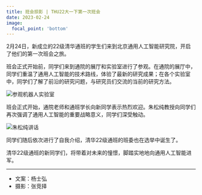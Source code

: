 ```yaml
---
title: 班会掠影 | THU22大一下第一次班会
date: 2023-02-24
image:
  focal_point: 'bottom'
---
```


2月24日，新成立的22级清华通班的学生们来到北京通用人工智能研究院，开启了他们的第一次班会之旅。 

<!--more-->

班会正式开始前，同学们来到通院的展厅和实验室进行了参观。在通院的展厅中，同学们重温了通用人工智能的技术路线，体验了最新的研究成果；在各个实验室中，同学们了解了前沿的研究问题，与研究员们交流的当前的研究方法。

![参观机器人实验室](http://assets.tongclass.ac.cn/posts/2023/02-24/class-meeting-thu22/1.jpg)

班会正式开始，通院老师和通班学长向新同学表示热烈欢迎。朱松纯教授向同学们再次强调了通用人工智能的重要战略意义，同学们深受触动。

![朱松纯讲话](http://assets.tongclass.ac.cn/posts/2023/02-24/class-meeting-thu22/2.jpg)

同学们随后依次进行了自我介绍，清华22级通班的班委也在选举中诞生了。

清华22级通班的新同学们，将带着对未来的憧憬，脚踏实地地向通用人工智能进军。

---

- 文案：杨士弘
- 摄影：张竞择